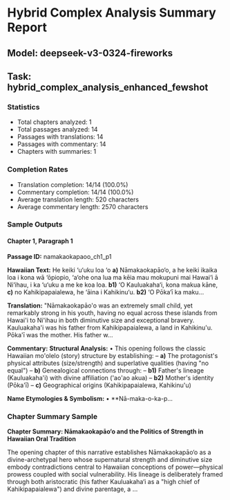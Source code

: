 # Hybrid Complex Analysis Summary Report
## Model: deepseek-v3-0324-fireworks
## Task: hybrid_complex_analysis_enhanced_fewshot

### Statistics
- Total chapters analyzed: 1
- Total passages analyzed: 14
- Passages with translations: 14
- Passages with commentary: 14
- Chapters with summaries: 1

### Completion Rates
- Translation completion: 14/14 (100.0%)
- Commentary completion: 14/14 (100.0%)
- Average translation length: 520 characters
- Average commentary length: 2570 characters

### Sample Outputs

#### Chapter 1, Paragraph 1
**Passage ID:** namakaokapaoo_ch1_p1

**Hawaiian Text:**
He keiki ‘u‘uku loa ‘o **a)** Nāmakaokapāo‘o, a he  keiki ikaika loa i kona wā ‘ōpiopio, ‘a‘ohe ona lua  ma kēia mau mokupuni mai Hawai‘i ā Ni‘ihau, i ka  ‘u‘uku a me ke koa loa. **b1)** ‘O Kauluakaha‘i, kona   makua kāne, **c)** no Kahikipapaialewa, he ‘āina i  Kahikinu‘u. **b2)** ‘O Pōka‘ī ka maku...

**Translation:**
"Nāmakaokapāo'o was an extremely small child, yet remarkably strong in his youth, having no equal across these islands from Hawai'i to Ni'ihau in both diminutive size and exceptional bravery. Kauluakaha'i was his father from Kahikipapaialewa, a land in Kahikinu'u. Pōka'ī was the mother. His father w...

**Commentary:**
**Structural Analysis:**
• This opening follows the classic Hawaiian mo'olelo (story) structure by establishing:
– **a)** The protagonist's physical attributes (size/strength) and superlative qualities (having "no equal")
– **b)** Genealogical connections through:
  – **b1)** Father's lineage (Kauluakaha'i) with divine affiliation ('ao'ao akua)
  – **b2)** Mother's identity (Pōka'ī)
– **c)** Geographical origins (Kahikipapaialewa, Kahikinu'u)

**Name Etymologies & Symbolism:**
• **Nā-maka-o-ka-p...

### Chapter Summary Sample
**Chapter Summary: Nāmakaokapāo‘o and the Politics of Strength in Hawaiian Oral Tradition**  

The opening chapter of this narrative establishes Nāmakaokapāo‘o as a divine-archetypal hero whose supernatural strength and diminutive size embody contradictions central to Hawaiian conceptions of power—physical prowess coupled with social vulnerability. His lineage is deliberately framed through both aristocratic (his father Kauluakaha‘i as a "high chief of Kahikipapaialewa") and divine parentage, a ...